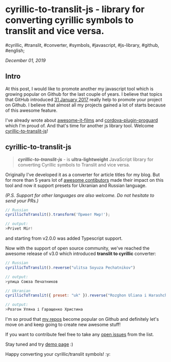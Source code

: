 # cyrillic-to-translit-js - library for converting cyrillic symbols to translit and vice versa.

#cyrillic, #translit, #converter, #symbols, #javascript, #js-library, #github, #english;

_December 01, 2019_

## Intro

At this post, I would like to promote another my javascript tool which is growing popular on Github for the last couple of years. I believe that topics that GitHub introduced [31 January 2017](https://github.blog/2017-01-31-introducing-topics/) really help to promote your project on Github. I believe that almost all my projects gained a lot of starts because of this awesome feature.

I've already wrote about [awesome-it-films](/posts/lets-make-awesome-it-films-popular-again) and [cordova-plugin-proguard](/posts/how-to-setup-proguard-in-cordova-application) which I'm proud of. And that's time for another js library tool. Welcome [cyrillic-to-translit-js](https://github.com/greybax/cyrillic-to-translit-js)!

## cyrillic-to-translit-js

> _**cyrillic-to-translit-js**_ - is **ultra-lightweight** JavaScript library for converting Cyrillic symbols to Translit and vice versa.

Originally I've developed it as a converter for article titles for my blog. But for more than 5 years lot of [awesome contibutors](https://github.com/greybax/cyrillic-to-translit-js#credits) made their impact on this tool and now it support presets for Ukranian and Russian language.

_(P.S. Support for other languages are also welcome. Do not hesitate to send your PRs.)_

```js
// Russian
cyrillicToTranslit().transform('Привет Мир!');

// output:
>Privet Mir!
```

and starting from v2.0.0 was added Typescript support.

Now with the support of open source community, we've reached the awesome release of v3.0 which introduced **translit to cyrillic** converter:

```js
// Russian
cyrillicToTranslit().reverse("ulitsa Soyuza Pechatnikov")

// output:
>улица Союза Печатников
```

```js
// Ukranian
cyrillicToTranslit({ preset: "uk" }).reverse("Rozghon Uliana i Harashchenko Khrystyna")

// output:
>Розгон Уляна і Гаращенко Христина
```

I'm so proud that [my repos](https://github.com/greybax) become popular on Github and definitely let's move on and keep going to create new awesome stuff!

If you want to contribute feel free to take any [open issues](https://github.com/greybax/cyrillic-to-translit-js/issues) from the list.

Stay tuned and try [demo page](https://greybax.github.io/cyrillic-to-translit-js) :)

Happy converting your cyrillic/translit symbols! :y:
